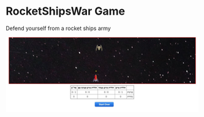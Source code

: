 # RocketShipsWar Game

Defend yourself from a rocket ships army
<br/>                           
                      
<div>
    <img src="Exe5/Screenshots/image1.JPG" width="1100">
</div>
